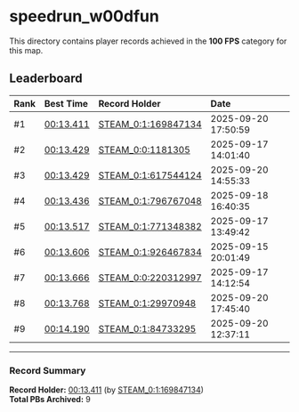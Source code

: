 # speedrun_w00dfun

This directory contains player records achieved in the **100 FPS** category for this map.

## Leaderboard

| Rank | Best Time | Record Holder | Date                |
| :--- | :-------- | :------------ | :------------------ |
| #1   | [00:13.411](./00013411_STEAM_0_1_169847134_20250920-175059.zip) | [STEAM_0:1:169847134](https://speedrun16.com/profile/STEAM_0:1:169847134)   | 2025-09-20 17:50:59 |
| #2   | [00:13.429](./00013429_STEAM_0_0_1181305_20250917-140140.zip) | [STEAM_0:0:1181305](https://speedrun16.com/profile/STEAM_0:0:1181305)   | 2025-09-17 14:01:40 |
| #3   | [00:13.429](./00013429_STEAM_0_1_617544124_20250920-145533.zip) | [STEAM_0:1:617544124](https://speedrun16.com/profile/STEAM_0:1:617544124)   | 2025-09-20 14:55:33 |
| #4   | [00:13.436](./00013436_STEAM_0_1_796767048_20250918-164035.zip) | [STEAM_0:1:796767048](https://speedrun16.com/profile/STEAM_0:1:796767048)   | 2025-09-18 16:40:35 |
| #5   | [00:13.517](./00013517_STEAM_0_1_771348382_20250917-134942.zip) | [STEAM_0:1:771348382](https://speedrun16.com/profile/STEAM_0:1:771348382)   | 2025-09-17 13:49:42 |
| #6   | [00:13.606](./00013606_STEAM_0_1_926467834_20250915-200149.zip) | [STEAM_0:1:926467834](https://speedrun16.com/profile/STEAM_0:1:926467834)   | 2025-09-15 20:01:49 |
| #7   | [00:13.666](./00013666_STEAM_0_0_220312997_20250917-141254.zip) | [STEAM_0:0:220312997](https://speedrun16.com/profile/STEAM_0:0:220312997)   | 2025-09-17 14:12:54 |
| #8   | [00:13.768](./00013768_STEAM_0_1_29970948_20250920-174540.zip) | [STEAM_0:1:29970948](https://speedrun16.com/profile/STEAM_0:1:29970948)   | 2025-09-20 17:45:40 |
| #9   | [00:14.190](./00014190_STEAM_0_1_84733295_20250920-123711.zip) | [STEAM_0:1:84733295](https://speedrun16.com/profile/STEAM_0:1:84733295)   | 2025-09-20 12:37:11 |

---

### Record Summary
**Record Holder:** [00:13.411](./00013411_STEAM_0_1_169847134_20250920-175059.zip) (by [STEAM_0:1:169847134](https://speedrun16.com/profile/STEAM_0:1:169847134))  
**Total PBs Archived:** 9